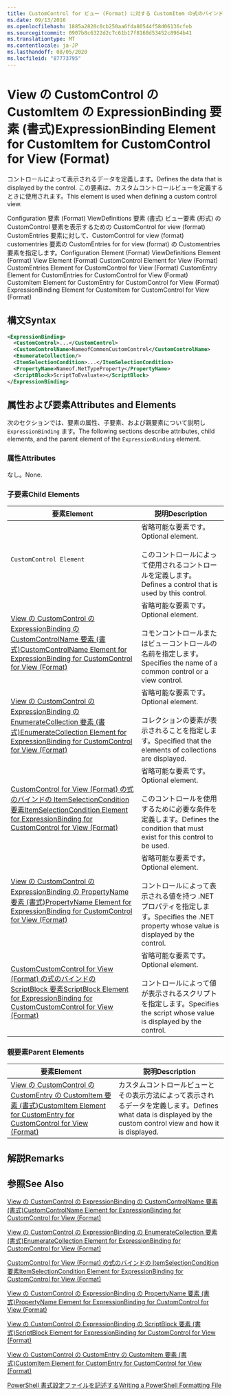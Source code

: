 ```yaml
---
title: CustomControl for ビュー (Format) に対する CustomItem の式のバインド要素 |Microsoft Docs
ms.date: 09/13/2016
ms.openlocfilehash: 1885a2820c0cb250aa6fda80544f58d06136cfeb
ms.sourcegitcommit: 0907b8c6322d2c7c61b17f8168d53452c8964b41
ms.translationtype: MT
ms.contentlocale: ja-JP
ms.lasthandoff: 08/05/2020
ms.locfileid: "87773795"
---
```

# <a name="expressionbinding-element-for-customitem-for-customcontrol-for-view-format"></a><span data-ttu-id="55af8-102">View の CustomControl の CustomItem の ExpressionBinding 要素 (書式)</span><span class="sxs-lookup"><span data-stu-id="55af8-102">ExpressionBinding Element for CustomItem for CustomControl for View (Format)</span></span>

<span data-ttu-id="55af8-103">コントロールによって表示されるデータを定義します。</span><span class="sxs-lookup"><span data-stu-id="55af8-103">Defines the data that is displayed by the control.</span></span> <span data-ttu-id="55af8-104">この要素は、カスタムコントロールビューを定義するときに使用されます。</span><span class="sxs-lookup"><span data-stu-id="55af8-104">This element is used when defining a custom control view.</span></span>

<span data-ttu-id="55af8-105">Configuration 要素 (Format) ViewDefinitions 要素 (書式) ビュー要素 (形式) の CustomControl 要素を表示するための CustomControl for view (format) CustomEntries 要素に対して、CustomControl for view (format) customentries 要素の CustomEntries for for view (format) の Customentries 要素を指定します。</span><span class="sxs-lookup"><span data-stu-id="55af8-105">Configuration Element (Format) ViewDefinitions Element (Format) View Element (Format) CustomControl Element for View (Format) CustomEntries Element for CustomControl for View (Format) CustomEntry Element for CustomEntries for CustomControl for View (Format) CustomItem Element for CustomEntry for CustomControl for View (Format) ExpressionBinding Element for CustomItem for CustomControl for View (Format)</span></span>

## <a name="syntax"></a><span data-ttu-id="55af8-106">構文</span><span class="sxs-lookup"><span data-stu-id="55af8-106">Syntax</span></span>

```xml
<ExpressionBinding>
  <CustomControl>...</CustomControl>
  <CustomControlName>NameofCommonCustomControl</CustomControlName>
  <EnumerateCollection/>
  <ItemSelectionCondition>...</ItemSelectionCondition>
  <PropertyName>Nameof.NetTypeProperty</PropertyName>
  <ScriptBlock>ScriptToEvaluate></ScriptBlock>
</ExpressionBinding>
```

## <a name="attributes-and-elements"></a><span data-ttu-id="55af8-107">属性および要素</span><span class="sxs-lookup"><span data-stu-id="55af8-107">Attributes and Elements</span></span>

<span data-ttu-id="55af8-108">次のセクションでは、要素の属性、子要素、および親要素について説明し `ExpressionBinding` ます。</span><span class="sxs-lookup"><span data-stu-id="55af8-108">The following sections describe attributes, child elements, and the parent element of the `ExpressionBinding` element.</span></span>

### <a name="attributes"></a><span data-ttu-id="55af8-109">属性</span><span class="sxs-lookup"><span data-stu-id="55af8-109">Attributes</span></span>

<span data-ttu-id="55af8-110">なし。</span><span class="sxs-lookup"><span data-stu-id="55af8-110">None.</span></span>

### <a name="child-elements"></a><span data-ttu-id="55af8-111">子要素</span><span class="sxs-lookup"><span data-stu-id="55af8-111">Child Elements</span></span>

|<span data-ttu-id="55af8-112">要素</span><span class="sxs-lookup"><span data-stu-id="55af8-112">Element</span></span>|<span data-ttu-id="55af8-113">説明</span><span class="sxs-lookup"><span data-stu-id="55af8-113">Description</span></span>|
|-------------|-----------------|
|`CustomControl Element`|<span data-ttu-id="55af8-114">省略可能な要素です。</span><span class="sxs-lookup"><span data-stu-id="55af8-114">Optional element.</span></span><br /><br /> <span data-ttu-id="55af8-115">このコントロールによって使用されるコントロールを定義します。</span><span class="sxs-lookup"><span data-stu-id="55af8-115">Defines a control that is used by this control.</span></span>|
|[<span data-ttu-id="55af8-116">View の CustomControl の ExpressionBinding の CustomControlName 要素 (書式)</span><span class="sxs-lookup"><span data-stu-id="55af8-116">CustomControlName Element for ExpressionBinding for CustomControl for View (Format)</span></span>](./customcontrolname-element-for-expressionbinding-for-customcontrol-for-view-format.md)|<span data-ttu-id="55af8-117">省略可能な要素です。</span><span class="sxs-lookup"><span data-stu-id="55af8-117">Optional element.</span></span><br /><br /> <span data-ttu-id="55af8-118">コモンコントロールまたはビューコントロールの名前を指定します。</span><span class="sxs-lookup"><span data-stu-id="55af8-118">Specifies the name of a common control or a view control.</span></span>|
|[<span data-ttu-id="55af8-119">View の CustomControl の ExpressionBinding の EnumerateCollection 要素 (書式)</span><span class="sxs-lookup"><span data-stu-id="55af8-119">EnumerateCollection Element for ExpressionBinding for CustomControl for View (Format)</span></span>](./enumeratecollection-element-for-expressionbinding-for-customcontrol-for-view-format.md)|<span data-ttu-id="55af8-120">省略可能な要素です。</span><span class="sxs-lookup"><span data-stu-id="55af8-120">Optional element.</span></span><br /><br /> <span data-ttu-id="55af8-121">コレクションの要素が表示されることを指定します。</span><span class="sxs-lookup"><span data-stu-id="55af8-121">Specified that the elements of collections are displayed.</span></span>|
|[<span data-ttu-id="55af8-122">CustomControl for View (Format) の式のバインドの ItemSelectionCondition 要素</span><span class="sxs-lookup"><span data-stu-id="55af8-122">ItemSelectionCondition Element for ExpressionBinding for CustomControl for View (Format)</span></span>](./itemselectioncondition-element-for-expressionbinding-for-customcontrol-format.md)|<span data-ttu-id="55af8-123">省略可能な要素です。</span><span class="sxs-lookup"><span data-stu-id="55af8-123">Optional element.</span></span><br /><br /> <span data-ttu-id="55af8-124">このコントロールを使用するために必要な条件を定義します。</span><span class="sxs-lookup"><span data-stu-id="55af8-124">Defines the condition that must exist for this control to be used.</span></span>|
|[<span data-ttu-id="55af8-125">View の CustomControl の ExpressionBinding の PropertyName 要素 (書式)</span><span class="sxs-lookup"><span data-stu-id="55af8-125">PropertyName Element for ExpressionBinding for CustomControl for View (Format)</span></span>](./propertyname-element-for-expressionbinding-for-customcontrol-for-view-format.md)|<span data-ttu-id="55af8-126">省略可能な要素です。</span><span class="sxs-lookup"><span data-stu-id="55af8-126">Optional element.</span></span><br /><br /> <span data-ttu-id="55af8-127">コントロールによって表示される値を持つ .NET プロパティを指定します。</span><span class="sxs-lookup"><span data-stu-id="55af8-127">Specifies the .NET property whose value is displayed by the control.</span></span>|
|[<span data-ttu-id="55af8-128">CustomCustomControl for View (Format) の式のバインドの ScriptBlock 要素</span><span class="sxs-lookup"><span data-stu-id="55af8-128">ScriptBlock Element for ExpressionBinding for CustomCustomControl for View (Format)</span></span>](./scriptblock-element-for-expressionbinding-for-customcontrol-for-view-format.md)|<span data-ttu-id="55af8-129">省略可能な要素です。</span><span class="sxs-lookup"><span data-stu-id="55af8-129">Optional element.</span></span><br /><br /> <span data-ttu-id="55af8-130">コントロールによって値が表示されるスクリプトを指定します。</span><span class="sxs-lookup"><span data-stu-id="55af8-130">Specifies the script whose value is displayed by the control.</span></span>|

### <a name="parent-elements"></a><span data-ttu-id="55af8-131">親要素</span><span class="sxs-lookup"><span data-stu-id="55af8-131">Parent Elements</span></span>

|<span data-ttu-id="55af8-132">要素</span><span class="sxs-lookup"><span data-stu-id="55af8-132">Element</span></span>|<span data-ttu-id="55af8-133">説明</span><span class="sxs-lookup"><span data-stu-id="55af8-133">Description</span></span>|
|-------------|-----------------|
|[<span data-ttu-id="55af8-134">View の CustomControl の CustomEntry の CustomItem 要素 (書式)</span><span class="sxs-lookup"><span data-stu-id="55af8-134">CustomItem Element for CustomEntry for CustomControl for View (Format)</span></span>](./customitem-element-for-customentry-for-customcontrol-for-view-format.md)|<span data-ttu-id="55af8-135">カスタムコントロールビューとその表示方法によって表示されるデータを定義します。</span><span class="sxs-lookup"><span data-stu-id="55af8-135">Defines what data is displayed by the custom control view and how it is displayed.</span></span>|

## <a name="remarks"></a><span data-ttu-id="55af8-136">解説</span><span class="sxs-lookup"><span data-stu-id="55af8-136">Remarks</span></span>

## <a name="see-also"></a><span data-ttu-id="55af8-137">参照</span><span class="sxs-lookup"><span data-stu-id="55af8-137">See Also</span></span>

[<span data-ttu-id="55af8-138">View の CustomControl の ExpressionBinding の CustomControlName 要素 (書式)</span><span class="sxs-lookup"><span data-stu-id="55af8-138">CustomControlName Element for ExpressionBinding for CustomControl for View (Format)</span></span>](./customcontrolname-element-for-expressionbinding-for-customcontrol-for-view-format.md)

[<span data-ttu-id="55af8-139">View の CustomControl の ExpressionBinding の EnumerateCollection 要素 (書式)</span><span class="sxs-lookup"><span data-stu-id="55af8-139">EnumerateCollection Element for ExpressionBinding for CustomControl for View (Format)</span></span>](./enumeratecollection-element-for-expressionbinding-for-customcontrol-for-view-format.md)

[<span data-ttu-id="55af8-140">CustomControl for View (Format) の式のバインドの ItemSelectionCondition 要素</span><span class="sxs-lookup"><span data-stu-id="55af8-140">ItemSelectionCondition Element for ExpressionBinding for CustomControl for View (Format)</span></span>](./itemselectioncondition-element-for-expressionbinding-for-customcontrol-format.md)

[<span data-ttu-id="55af8-141">View の CustomControl の ExpressionBinding の PropertyName 要素 (書式)</span><span class="sxs-lookup"><span data-stu-id="55af8-141">PropertyName Element for ExpressionBinding for CustomControl for View (Format)</span></span>](./propertyname-element-for-expressionbinding-for-customcontrol-for-view-format.md)

[<span data-ttu-id="55af8-142">View の CustomControl の ExpressionBinding の ScriptBlock 要素 (書式)</span><span class="sxs-lookup"><span data-stu-id="55af8-142">ScriptBlock Element for ExpressionBinding for CustomControl for View (Format)</span></span>](./scriptblock-element-for-expressionbinding-for-customcontrol-for-view-format.md)

[<span data-ttu-id="55af8-143">View の CustomControl の CustomEntry の CustomItem 要素 (書式)</span><span class="sxs-lookup"><span data-stu-id="55af8-143">CustomItem Element for CustomEntry for CustomControl for View (Format)</span></span>](./customitem-element-for-customentry-for-customcontrol-for-view-format.md)

[<span data-ttu-id="55af8-144">PowerShell 書式設定ファイルを記述する</span><span class="sxs-lookup"><span data-stu-id="55af8-144">Writing a PowerShell Formatting File</span></span>](./writing-a-powershell-formatting-file.md)
